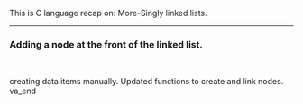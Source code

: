 This is C language recap on:
More-Singly linked lists.<br>
<hr>
<h3>Adding a node at the front of the linked list.</h3><br>

creating data items manually. 
Updated functions to create and link nodes. va_end<br>
